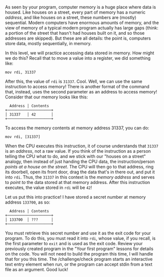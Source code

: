As seen by your program, computer memory is a huge place where data is housed.
Like houses on a street, every part of memory has a numeric _address_, and like houses on a street, these numbers are (mostly) sequential.
Modern computers have enormous amounts of memory, and the view of memory of a typical modern program actually has large gaps (think: a portion of the street that hasn't had houses built on it, and so those addresses are skipped).
But these are all details: the point is, computers store data, mostly sequentially, in memory.

In this level, we will practice accessing data stored in memory.
How might we do this?
Recall that to move a value into a register, we did something like:

```assembly
mov rdi, 31337
```

After this, the value of `rdi` is `31337`.
Cool.
Well, we can use the same instruction to access memory!
There is another format of the command that, instead, uses the second parameter as an address to access memory!
Consider that our memory looks like this:

```text
  Address │ Contents
+────────────────────+
│ 31337   │ 42       │
+────────────────────+
```

To access the memory contents at memory address 31337, you can do:

```assembly
mov rdi, [31337]
```

When the CPU executes this instruction, it of course understands that `31337` is an _address_, not a raw value.
If you think of the instruction as a person telling the CPU what to do, and we stick with our "houses on a street" analogy, then instead of just handing the CPU data, the instruction/person _points at a house on the street_.
The CPU will then go to that address, ring its doorbell, open its front door, drag the data that's in there out, and put it into `rdi`.
Thus, the `31337` in this context is the _memory address_ and serves to _point to_ the data stored at that memory address.
After this instruction executes, the value stored in `rdi` will be `42`!

Let us put this into practice!
I have stored a secret number at memory address `133700`, as so:

```text
  Address │ Contents
+────────────────────+
│ 133700  │ ???      │
+────────────────────+
```

You must retrieve this secret number and use it as the exit code for your program.
To do this, you must read it into `rdi`, whose value, if you recall, is the first parameter to `exit` and is used as the exit code. Review your previously created program in the "Your first program" lessons for details on the code. You will not need to build the program this time, I will handle that for you this time.
The /challenge/check program starts an interactive text entry element when run, or the program can accept stdin from a text file as an argument.
Good luck!
